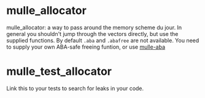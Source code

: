 
# mulle_allocator

mulle_allocator: a way to pass around the memory scheme du jour. In general you 
shouldn't jump through the vectors directly, but use the supplied functions.
By default `.aba` and `.abafree` are not available. You need to supply your own
ABA-safe freeing funtion, or use [mulle-aba](https://www.mulle-kybernetik.com/software/git/mulle-aba/)


# mulle_test_allocator

Link this to your tests to search for leaks in your code.

